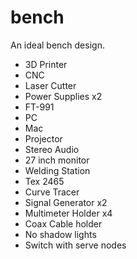 # bench
An ideal bench design.
- 3D Printer
- CNC
- Laser Cutter
- Power Supplies x2
- FT-991
- PC
- Mac
- Projector
- Stereo Audio
- 27 inch monitor
- Welding Station
- Tex 2465
- Curve Tracer
- Signal Generator x2
- Multimeter Holder x4
- Coax Cable holder
- No shadow lights
- Switch with serve nodes
